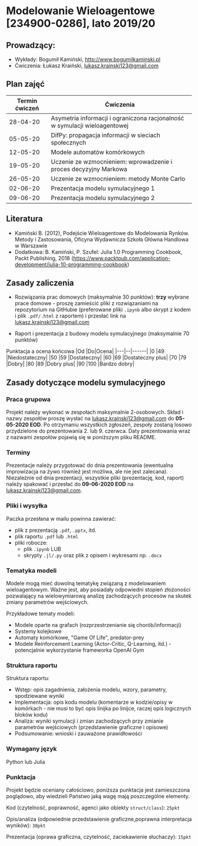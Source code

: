 # Modelowanie Wieloagentowe [234900-0286], lato 2019/20


## Prowadzący:
* Wykłady: Bogumił Kamiński, http://www.bogumilkaminski.pl
* Ćwiczenia: Łukasz Kraiński, lukasz.krainski123@gmail.com


## Plan zajęć


|Termin ćwiczeń |Ćwiczenia|
|---------------|---------|
|28-04-20 | Asymetria informacji i ograniczona racjonalność w symulacji wieloagentowej|
|05-05-20 | DifPy: propagacja informacji w sieciach społecznych|
|12-05-20 | Modele automatów komórkowych|
|19-05-20 | Uczenie ze wzmocnieniem: wprowadzenie i proces decyzyjny Markowa|
|26-05-20 | Uczenie ze wzmocnieniem: metody Monte Carlo|
|02-06-20 | Prezentacja modelu symulacyjnego 1|
|09-06-20 | Prezentacja modelu symulacyjnego 2|


## Literatura

* Kamiński B. (2012), Podejście Wieloagentowe do Modelowania Rynków. Metody i Zastosowania, Oficyna Wydawnicza Szkoła Główna Handlowa w Warszawie
* Dodatkowa: B. Kamiński, P. Szufel: Julia 1.0 Programming Cookbook, Packt Publishing, 2018 (https://www.packtpub.com/application-development/julia-10-programming-cookbook)


## Zasady zaliczenia

* Rozwiązania prac domowych (maksymalnie 30 punktów): **trzy** wybrane prace domowe - proszę zamieścić pliki z rozwiązaniami na repozytorium na GitHubie (preferowane pliki `.ipynb` albo skrypt z kodem i plik `.pdf/.html` z raportem) i przesłać link na lukasz.krainski123@gmail.com

* Raport i prezentacja z budowy modelu symulacyjnego (maksymalnie 70 punktów)

Punktacja a ocena końcowa
|Od |Do|Ocena|
|---|--|------|
|0 |49 |Niedostateczny|
|50 |59 |Dostateczny|
|60 |69 |Dostateczny plus|
|70 |79 |Dobry|
|80 |89 |Dobry plus|
|90 |100 |Bardzo dobry|


## Zasady dotyczące modelu symulacyjnego

### Praca grupowa
Projekt należy wykonać w zespołach maksymalnie 2-osobowych. Skład i nazwy zespołów proszę wysłać na lukasz.krainski123@gmail.com  do **05-05-2020 EOD**. Po otrzymaniu wszystkich zgłoszeń, zespoły zostaną losowo przydzielone do prezentowania 2. lub 9. czerwca. Daty prezentowania wraz z nazwami zespołów pojawią się w poniższym pliku README.

### Terminy
Prezentacje należy przygotować do dnia prezentowania (ewentualna improwizacja na żywo również jest możliwa, ale nie jest zalecana). Niezależnie od dnia prezentacji, wszystkie pliki (prezentację, kod, raport) należy spakować i przesłać do **09-06-2020 EOD** na lukasz.krainski123@gmail.com.

### Pliki i wysyłka


Paczka przesłana w mailu powinna zawierać:
* plik z prezentacją `.pdf`, `.pptx`, itd.
* plik raportu `.pdf` lub `.html`
* pliki robocze:
    * plik `.ipynb` LUB
    * skrypty `.jl/.py` oraz plik z opisem i wykresami np. `.docx`

### Tematyka modeli

Modele mogą mieć dowolną tematykę związaną z modelowaniem wieloagentowym. Ważne jest, aby posiadały odpowiedni stopień złożoności pozwalający na wielowymiarową analizę zachodzących procesów na skutek zmiany parametrów wejściowych.

Przykładowe tematy modeli:

* Modele oparte na grafach (rozprzestrzenianie się chorób/informacji)
* Systemy kolejkowe
* Automaty komórkowe, "Game Of Life", predator-prey
* Modele Reinforcement Learning (Actor-Critic, Q-Learning, itd.) - potencjalnie wykorzystanie frameworka OpenAI Gym

### Struktura raportu

Struktura raportu:
* Wstęp: opis zagadnienia, założenia modelu, wzory, parametry, spodziewane wyniki
* Implementacja: opis kodu modelu (komentarze w kodzie/opisy w komórkach - nie musi to być opis linijka po linijce, raczej opis logicznych bloków kodu)
* Analiza: wyniki symulacji i zmian zachodzących przy zmianie parametrów wejściowych (przedstawienie graficzne i opisowe)
* Podsumowanie: wnioski i zauważone prawidłowości

### Wymagany język

Python lub Julia

### Punktacja

Projekt będzie oceniany całościowo, poniższa punktacja jest zamieszczona poglądowo, aby wiedzieli Państwo jaką wagę mają poszczególne elementy.

Kod (czytelność, poprawność, agenci jako obiekty `struct/class`): `25pkt`

Opis/analiza (odpowiednie przedstawienie graficzne,poprawna interpretacja wyników): `30pkt`

Prezentacja (oprawa graficzna, czytelność, zaciekawienie słuchaczy): `15pkt`
